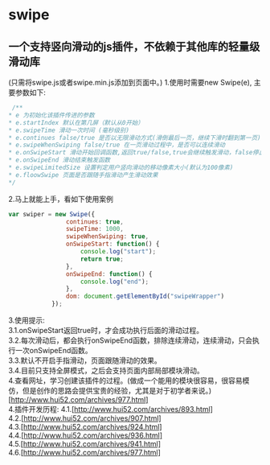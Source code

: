 # swipe
## 一个支持竖向滑动的js插件，不依赖于其他库的轻量级滑动库
(只需将swipe.js或者swipe.min.js添加到页面中。)
1.使用时需要new Swipe(e), 主要参数如下:
```javascript
 /**
* e 为初始化该插件传进的参数
* e.startIndex 默认在第几屏（默认从0开始）
* e.swipeTime 滑动一次时间 (毫秒级别)
* e.continues false/true 是否以无限滑动方式(滑倒最后一页，继续下滑时翻到第一页)
* e.swipeWhenSwiping false/true 在一页滑动过程中，是否可以连续滑动
* e.onSwipeStart 滑动开始回调函数,返回true/false,true会继续触发滑动，false停止该动作
* e.onSwipeEnd 滑动结束触发函数
* e.swipeLimitedSize 设置判定用户竖向滑动的移动像素大小(默认为100像素)
* e.floowSwipe 页面是否跟随手指滑动产生滑动效果
*/
```
2.马上就能上手，看如下使用案例
```javascript
var swiper = new Swipe({
            	continues: true, 
            	swipeTime: 1000,
            	swipeWhenSwiping: true,
            	onSwipeStart: function() {
            		console.log("start");
            		return true;
            	},
            	onSwipeEnd: function() {
            		console.log("end");
            	},
            	dom: document.getElementById("swipeWrapper")
            });
```
3.使用提示:<br/>
3.1.onSwipeStart返回true时，才会成功执行后面的滑动过程。<br/>
3.2.每次滑动后，都会执行onSwipeEnd函数，排除连续滑动，连续滑动，只会执行一次onSwipeEnd函数。<br/>
3.3.默认不开启手指滑动，页面跟随滑动的效果。<br/>
3.4.目前只支持全屏模式，之后会支持页面内部局部模块滑动。<br/>
4.查看网址，学习创建该插件的过程。(做成一个能用的模块很容易，很容易模仿，但是创作的思路会提供宝贵的经验，尤其是对于初学者来说。)<br/>
[http://www.hui52.com/archives/977.html]<br/>
4.插件开发历程:
4.1.[http://www.hui52.com/archives/893.html]<br/>
4.2.[http://www.hui52.com/archives/907.html]<br/>
4.3.[http://www.hui52.com/archives/924.html]<br/>
4.4.[http://www.hui52.com/archives/936.html]<br/>
4.5.[http://www.hui52.com/archives/941.html]<br/>
4.6.[http://www.hui52.com/archives/977.html]<br/>

